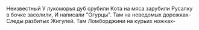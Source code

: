 ﻿Неизвестный
У лукоморья дуб срубили
Кота на мяса зарубили
Русалку в бочке засолили,
И написали "Огурцы".
Там на неведомых дорожках-
Следы разбитых Жигулей.
Там Ломборджини на курьих ножках-
